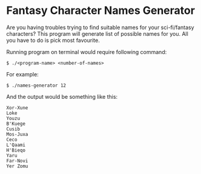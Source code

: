 
# Fantasy Character Names Generator
Are you having troubles trying to find suitable names for your sci-fi/fantasy characters? This program will generate list of possible names for you. All you have to do is pick most favourite.

Running program on terminal would require following command:

```
$ ./<program-name> <number-of-names>
```

For example:

```
$ ./names-generator 12
```

And the output would be something like this:

```
Xor-Xune
Loke
Youzu
B'Kuege
Cusib
Mos-Juxa
Ceco
L'Qaami
H'Bieqo
Yaru
Far-Novi
Yer Zomu
```

